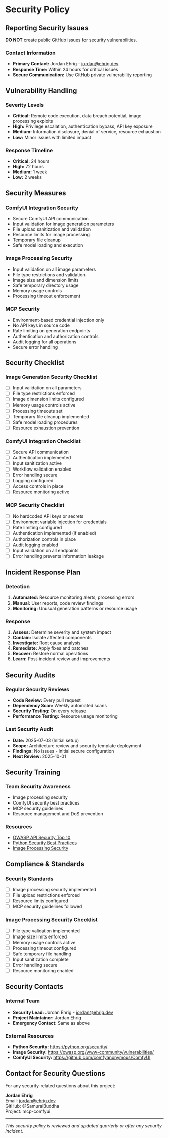 # Security Policy

## Reporting Security Issues

**DO NOT** create public GitHub issues for security vulnerabilities.

### Contact Information
- **Primary Contact:** Jordan Ehrig - jordan@ehrig.dev
- **Response Time:** Within 24 hours for critical issues
- **Secure Communication:** Use GitHub private vulnerability reporting

## Vulnerability Handling

### Severity Levels
- **Critical:** Remote code execution, data breach potential, image processing exploits
- **High:** Privilege escalation, authentication bypass, API key exposure
- **Medium:** Information disclosure, denial of service, resource exhaustion
- **Low:** Minor issues with limited impact

### Response Timeline
- **Critical:** 24 hours
- **High:** 72 hours  
- **Medium:** 1 week
- **Low:** 2 weeks

## Security Measures

### ComfyUI Integration Security
- Secure ComfyUI API communication
- Input validation for image generation parameters
- File upload sanitization and validation
- Resource limits for image processing
- Temporary file cleanup
- Safe model loading and execution

### Image Processing Security
- Input validation on all image parameters
- File type restrictions and validation
- Image size and dimension limits
- Safe temporary directory usage
- Memory usage controls
- Processing timeout enforcement

### MCP Security
- Environment-based credential injection only
- No API keys in source code
- Rate limiting on generation endpoints
- Authentication and authorization controls
- Audit logging for all operations
- Secure error handling

## Security Checklist

### Image Generation Security Checklist
- [ ] Input validation on all parameters
- [ ] File type restrictions enforced
- [ ] Image dimension limits configured
- [ ] Memory usage controls active
- [ ] Processing timeouts set
- [ ] Temporary file cleanup implemented
- [ ] Safe model loading procedures
- [ ] Resource exhaustion prevention

### ComfyUI Integration Checklist
- [ ] Secure API communication
- [ ] Authentication implemented
- [ ] Input sanitization active
- [ ] Workflow validation enabled
- [ ] Error handling secure
- [ ] Logging configured
- [ ] Access controls in place
- [ ] Resource monitoring active

### MCP Security Checklist
- [ ] No hardcoded API keys or secrets
- [ ] Environment variable injection for credentials
- [ ] Rate limiting configured
- [ ] Authentication implemented (if enabled)
- [ ] Authorization controls in place
- [ ] Audit logging enabled
- [ ] Input validation on all endpoints
- [ ] Error handling prevents information leakage

## Incident Response Plan

### Detection
1. **Automated:** Resource monitoring alerts, processing errors
2. **Manual:** User reports, code review findings
3. **Monitoring:** Unusual generation patterns or resource usage

### Response
1. **Assess:** Determine severity and system impact
2. **Contain:** Isolate affected components
3. **Investigate:** Root cause analysis
4. **Remediate:** Apply fixes and patches
5. **Recover:** Restore normal operations
6. **Learn:** Post-incident review and improvements

## Security Audits

### Regular Security Reviews
- **Code Review:** Every pull request
- **Dependency Scan:** Weekly automated scans
- **Security Testing:** On every release
- **Performance Testing:** Resource usage monitoring

### Last Security Audit
- **Date:** 2025-07-03 (Initial setup)
- **Scope:** Architecture review and security template deployment
- **Findings:** No issues - initial secure configuration
- **Next Review:** 2025-10-01

## Security Training

### Team Security Awareness
- Image processing security
- ComfyUI security best practices
- MCP security guidelines
- Resource management and DoS prevention

### Resources
- [OWASP API Security Top 10](https://owasp.org/www-project-api-security/)
- [Python Security Best Practices](https://python.org/security/)
- [Image Processing Security](https://owasp.org/www-community/vulnerabilities/Unrestricted_File_Upload)

## Compliance & Standards

### Security Standards
- [ ] Image processing security implemented
- [ ] File upload restrictions enforced
- [ ] Resource limits configured
- [ ] MCP security guidelines followed

### Image Processing Security Checklist
- [ ] File type validation implemented
- [ ] Image size limits enforced
- [ ] Memory usage controls active
- [ ] Processing timeout configured
- [ ] Safe temporary file handling
- [ ] Input sanitization complete
- [ ] Error handling secure
- [ ] Resource monitoring enabled

## Security Contacts

### Internal Team
- **Security Lead:** Jordan Ehrig - jordan@ehrig.dev
- **Project Maintainer:** Jordan Ehrig
- **Emergency Contact:** Same as above

### External Resources
- **Python Security:** https://python.org/security/
- **Image Security:** https://owasp.org/www-community/vulnerabilities/
- **ComfyUI Security:** https://github.com/comfyanonymous/ComfyUI

## Contact for Security Questions

For any security-related questions about this project:

**Jordan Ehrig**  
Email: jordan@ehrig.dev  
GitHub: @SamuraiBuddha  
Project: mcp-comfyui  

---

*This security policy is reviewed and updated quarterly or after any security incident.*
